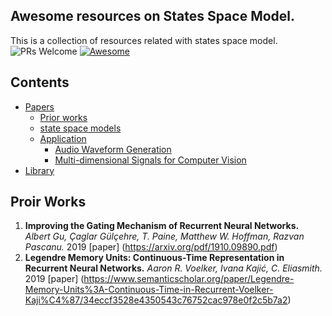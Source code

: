 ## Awesome resources on States Space Model.
This is a collection of resources related with states space model.
![PRs Welcome](https://img.shields.io/badge/PRs-Welcome-green) [![Awesome](https://awesome.re/badge.svg)](https://awesome.re)

## Contents

- [Papers](#papers)
  - [Prior works](#PriorWorks)
  - [state space models](#SSM)
  - [Application](#application)
     - [Audio Waveform Generation](#Audio)
     - [Multi-dimensional Signals for Computer Vision](#CV)
- [Library](#library)
<a name="surveypapers" />

## Proir Works
1. **Improving the Gating Mechanism of Recurrent Neural Networks.** *Albert Gu, Çaglar Gülçehre, T. Paine, Matthew W. Hoffman, Razvan Pascanu.* 2019 [paper] (https://arxiv.org/pdf/1910.09890.pdf)
2. **Legendre Memory Units: Continuous-Time Representation in Recurrent Neural Networks.** *Aaron R. Voelker, Ivana Kajić, C. Eliasmith.* 2019 [paper] (https://www.semanticscholar.org/paper/Legendre-Memory-Units%3A-Continuous-Time-in-Recurrent-Voelker-Kaji%C4%87/34eccf3528e4350543c76752cac978e0f2c5b7a2)
   
